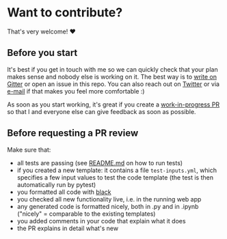 # Want to contribute?

That's very welcome! :heart:


## Before you start

It's best if you get in touch with me so we can quickly check that your plan makes 
sense and nobody else is working on it. The best way is to [write on Gitter](https://gitter.im/jrieke/traingenerator) 
or open an issue in this repo. You can also reach out on [Twitter](https://twitter.com/jrieke) 
or via [e-mail](mailto:johannes.rieke@gmail.com) if that makes you feel more comfortable :)

As soon as you start working, it's great if you create a 
[work-in-progress PR](https://github.blog/2019-02-14-introducing-draft-pull-requests/)
so that I and everyone else can give feedback as soon as possible. 


## Before requesting a PR review

Make sure that:

- all tests are passing (see [README.md](README.md) on how to run tests)
- if you created a new template: it contains a file `test-inputs.yml`, which specifies 
a few input values to test the code template (the test is then automatically run by 
pytest)
- you formatted all code with [black](https://github.com/psf/black)
- you checked all new functionality live, i.e. in the running web app
- any generated code is formatted nicely, both in .py and in .ipynb ("nicely" = 
comparable to the existing templates)
- you added comments in your code that explain what it does
- the PR explains in detail what's new

